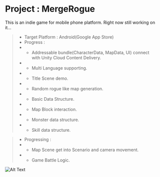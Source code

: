 # Project : MergeRogue
This is an indie game for mobile phone platform.
Right now still working on it...

> - Target Platform : Android(Google App Store)
> - Progress : 
> - - Addressable bundle(CharacterData, MapData, UI) connect with Unity Cloud Content Delivery.
> - - Multi Language supporting. 
> - - Title Scene demo.
> - - Random rogue like map generation.
> - - Basic Data Structure.
> - - Map Block interaction.  
> - - Monster data structure.  
> - - Skill data structure.  

> - Progressing :
> - - Map Scene get into Scenario and camera movement.
> - - Game Battle Logic.

![Alt Text](https://github.com/ZenDeiAn/WithBag/blob/main/Cover.gif)
